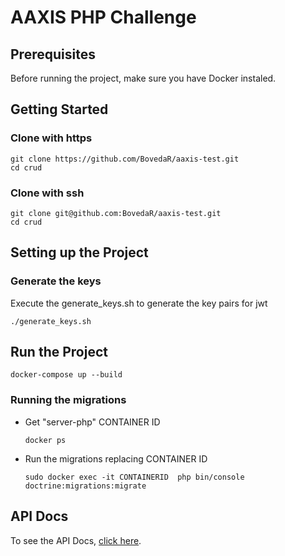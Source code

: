 # AAXIS PHP Challenge

## Prerequisites
Before running the project, make sure you have Docker instaled.

## Getting Started
### Clone with https
```
git clone https://github.com/BovedaR/aaxis-test.git
cd crud
```

### Clone with ssh
```
git clone git@github.com:BovedaR/aaxis-test.git
cd crud
```

## Setting up the Project

### Generate the keys

Execute the generate_keys.sh to generate the key pairs for jwt

```
./generate_keys.sh
```

## Run the Project
```
docker-compose up --build
```

### Running the migrations

* Get "server-php" CONTAINER ID
    ```
    docker ps
    ```

* Run the migrations replacing CONTAINER ID

    ```
    sudo docker exec -it CONTAINERID  php bin/console doctrine:migrations:migrate
    ```


## API Docs

To see the API Docs, [click here](./server/README.md).
